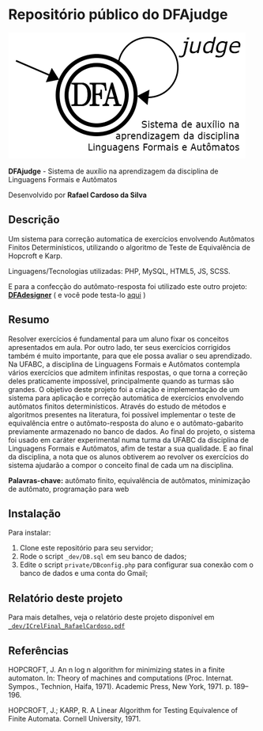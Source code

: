 # Repositório público do DFAjudge

![DFAjuge logo](logos/LOGOhome.png?raw=true)

**DFAjudge** - Sistema de auxílio na aprendizagem da disciplina de Linguagens Formais e Autômatos

Desenvolvido por **Rafael Cardoso da Silva**

## Descrição
Um sistema para correção automatica de exercícios envolvendo Autômatos Finitos Determinísticos, utilizando o algoritmo de Teste de Equivalência de Hopcroft e Karp.

Linguagens/Tecnologias utilizadas: PHP, MySQL, HTML5, JS, SCSS.

E para a confecção do autômato-resposta foi utilizado este outro projeto: [**DFAdesigner**](https://github.com/RafahCSilva/DFAdesigner) ( e você pode testa-lo
[aqui](https://rafahcsilva.github.io/DFAdesigner) )

## Resumo
Resolver exercícios é fundamental para um aluno fixar os conceitos apresentados em aula. Por outro lado, ter seus exercícios corrigidos também é muito importante, para que ele possa avaliar o seu aprendizado. Na UFABC, a disciplina de Linguagens Formais e Autômatos contempla vários exercícios que admitem infinitas respostas, o que torna a correção deles praticamente impossível, principalmente quando as turmas são grandes. O objetivo deste projeto foi a criação e implementação de um sistema para aplicação e correção automática de exercícios envolvendo autômatos finitos determinísticos. Através do estudo de métodos e algoritmos presentes na literatura, foi possível implementar o teste de equivalência entre o autômato-resposta do aluno e o autômato-gabarito previamente armazenado no banco de dados. Ao final do projeto, o sistema foi usado em caráter experimental numa turma da UFABC da disciplina de Linguagens Formais e Autômatos, afim de testar a sua qualidade. E ao final da disciplina, a nota que os alunos obtiverem ao revolver os exercícios do sistema ajudarão a compor o conceito final de cada um na disciplina.

**Palavras-chave:** autômato finito, equivalência de autômatos, minimização de autômato, programação para web


## Instalação
Para instalar:

1. Clone este repositório para seu servidor;
2. Rode o script `_dev/DB.sql` em seu banco de dados;
3. Edite o script `private/DBconfig.php` para configurar sua conexão com o banco de dados e uma conta do Gmail;

## Relatório deste projeto
Para mais detalhes, veja o relatório deste projeto disponível em [`_dev/ICrelFinal_RafaelCardoso.pdf`](_dev/ICrelFinal_RafaelCardoso.pdf)

## Referências
HOPCROFT, J. An n log n algorithm for minimizing states in a finite automaton. In:
Theory of machines and computations (Proc. Internat. Sympos., Technion, Haifa, 1971). Academic Press, New York, 1971. p. 189–196.

HOPCROFT, J.; KARP, R. A Linear Algorithm for Testing Equivalence of Finite
Automata. Cornell University, 1971.


